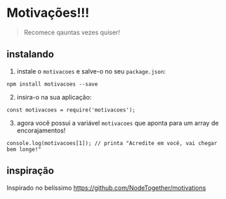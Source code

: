 # Motivações!!!
> Recomece qauntas vezes quiser!

## instalando

1. instale o `motivacoes` e salve-o no seu `package.json`:

```
npm install motivacoes --save
```

2. insira-o na sua aplicação:

```
const motivacoes = require('motivacoes');
```

3. agora você possui a variável `motivacoes` que aponta para um array de encorajamentos!

```
console.log(motivacoes[1]); // printa "Acredite em você, vai chegar bem longe!"
```
  
## inspiração
Inspirado no belíssimo https://github.com/NodeTogether/motivations

